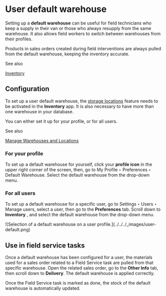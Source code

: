 # User default warehouse

Setting up a **default warehouse** can be useful for field technicians who
keep a supply in their van or those who always resupply from the same
warehouse. It also allows field workers to switch between warehouses from
their profiles.

Products in sales orders created during field interventions are always pulled
from the default warehouse, keeping the inventory accurate.

<div class="alert alert-secondary">
<p class="alert-title">
See also</p><p><a href="../../inventory_and_mrp/inventory">Inventory</a></p>
</div>

## Configuration

To set up a user default warehouse, the [storage
locations](../../inventory_and_mrp/inventory/warehouses_storage/inventory_management/warehouses_locations)
feature needs to be activated in the **Inventory** app. It is also necessary
to have more than one warehouse in your database.

You can either set it up for your profile, or for all users.

<div class="alert alert-secondary">
<p class="alert-title">
See also</p><p><a href="../../inventory_and_mrp/inventory/warehouses_storage/inventory_management/warehouses_locations">Manage Warehouses and Locations</a></p>
</div>

### For your profile

To set up a default warehouse for yourself, click your **profile icon** in the
upper right corner of the screen, then, go to My Profile ‣ Preferences ‣
Default Warehouse. Select the default warehouse from the drop-down menu.

### For all users

To set up a default warehouse for a specific user, go to Settings ‣ Users ‣
Manage users, select a user, then go to the **Preferences** tab. Scroll down
to **Inventory** , and select the default warehouse from the drop-down menu.

![Selection of a default warehouse on a user profile.](../../../_images/user-
default.png)

## Use in field service tasks

Once a default warehouse has been configured for a user, the materials used
for a sales order related to a Field Service task are pulled from that
specific warehouse. Open the related sales order, go to the **Other Info**
tab, then scroll down to **Delivery**. The default warehouse is applied
correctly.

Once the Field Service task is marked as done, the stock of the default
warehouse is automatically updated.

